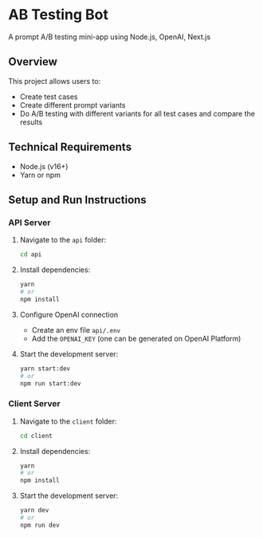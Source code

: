 # AB Testing Bot

A prompt A/B testing mini-app using Node.js, OpenAI, Next.js

## Overview 

This project allows users to:

- Create test cases
- Create different prompt variants
- Do A/B testing with different variants for all test cases and compare the results

## Technical Requirements

- Node.js (v16+)
- Yarn or npm

## Setup and Run Instructions

### API Server

1. Navigate to the `api` folder:
   ```bash
   cd api
   ```

2. Install dependencies:
   ```bash
   yarn
   # or
   npm install
   ```

3. Configure OpenAI connection
   - Create an env file `api/.env`
   - Add the `OPENAI_KEY` (one can be generated on OpenAI Platform)

4. Start the development server:
   ```bash
   yarn start:dev
   # or
   npm run start:dev
   ```


### Client Server

1. Navigate to the `client` folder:
   ```bash
   cd client
   ```

2. Install dependencies:
   ```bash
   yarn
   # or
   npm install
   ```

3. Start the development server:
   ```bash
   yarn dev
   # or
   npm run dev
   ```